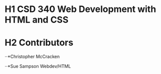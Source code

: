 # H1 CSD 340 Web Development with HTML and CSS
# H2 Contributors
⋅⋅*Christopher McCracken


⋅⋅*Sue Sampson
Webdev/HTML
